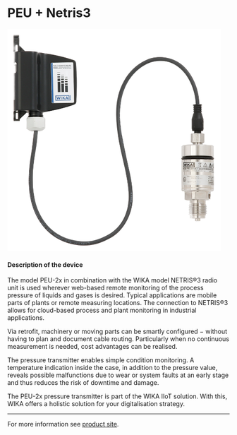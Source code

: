 # PEU + Netris3

![PEU_Netris3](../../../../../assets/PEU_Netris3.png)

#### Description of the device

The model PEU-2x in combination with the WIKA model NETRIS®3 radio unit is used wherever web-based remote monitoring of the process pressure of liquids and gases is desired. Typical applications are mobile parts of plants or remote measuring locations. The connection to NETRIS®3 allows for cloud-based process and plant monitoring in industrial applications.

Via retrofit, machinery or moving parts can be smartly configured − without having to plan and document cable routing. Particularly when no continuous measurement is needed, cost advantages can be realised.

The pressure transmitter enables simple condition monitoring. A temperature indication inside the case, in addition to the pressure value, reveals possible malfunctions due to wear or system faults at an early stage and thus reduces the risk of downtime and damage.

The PEU-2x pressure transmitter is part of the WIKA IIoT solution. With this, WIKA offers a holistic solution for your digitalisation strategy.

---

For more information see [product site](https://www.wika.com/en-en/peu_20_peu_21.WIKA).
